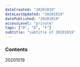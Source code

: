 ```yaml
---
dateCreated: "20201019"
dateLastUpdated: "20201019"
datePublished: "20201019"
accessLevel: "private"
tags: ["D", "E", "F"]
subtitle: "subtitle of 20201019"
---
```


### Contents

20201019